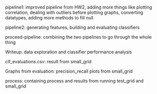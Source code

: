 pipeline1: improved pipeline from HW2, adding more things like plotting correlation, dealing with outliers before plotting graphs, converting datatypes, adding more methods to fill null

pipeline2: generating features, building and evaluating classifiers

proceed-pipeline: combining the two pipelines to go through the whole thing

Writeup: data exploration and classifier performance analysis

clf_evaluations.csv: result from small_grid

Graphs from evaluation: precision_recall plots from small_grid

process: containing process and results from running test_grid and small_grid